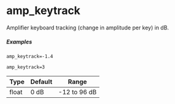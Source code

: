 # amp_keytrack

Amplifier keyboard tracking (change in amplitude per key) in dB.

##### Examples

```
amp_keytrack=-1.4

amp_keytrack=3
```

| Type  | Default | Range        |
| ---   | ---     | ---          |
| float | 0 dB    | -12 to 96 dB |
